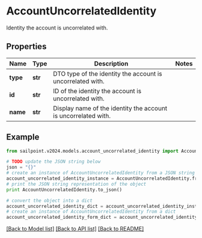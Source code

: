 # AccountUncorrelatedIdentity

Identity the account is uncorrelated with.

## Properties

Name | Type | Description | Notes
------------ | ------------- | ------------- | -------------
**type** | **str** | DTO type of the identity the account is uncorrelated with. | 
**id** | **str** | ID of the identity the account is uncorrelated with. | 
**name** | **str** | Display name of the identity the account is uncorrelated with. | 

## Example

```python
from sailpoint.v2024.models.account_uncorrelated_identity import AccountUncorrelatedIdentity

# TODO update the JSON string below
json = "{}"
# create an instance of AccountUncorrelatedIdentity from a JSON string
account_uncorrelated_identity_instance = AccountUncorrelatedIdentity.from_json(json)
# print the JSON string representation of the object
print AccountUncorrelatedIdentity.to_json()

# convert the object into a dict
account_uncorrelated_identity_dict = account_uncorrelated_identity_instance.to_dict()
# create an instance of AccountUncorrelatedIdentity from a dict
account_uncorrelated_identity_form_dict = account_uncorrelated_identity.from_dict(account_uncorrelated_identity_dict)
```
[[Back to Model list]](../README.md#documentation-for-models) [[Back to API list]](../README.md#documentation-for-api-endpoints) [[Back to README]](../README.md)



